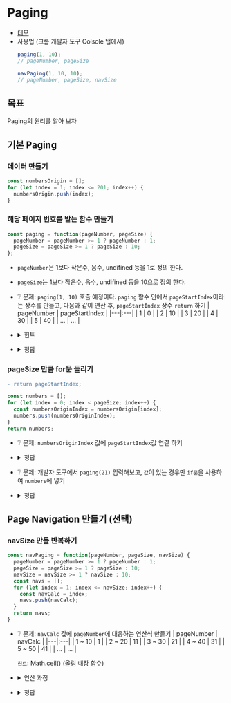 # Paging

* [데모](https://ovdncids.github.io/javascript-curriculum/paging.html)
* 사용법 (크롬 개발자 도구 Colsole 탭에서)
  ```js
  paging(1, 10);
  // pageNumber, pageSize
  
  navPaging(1, 10, 10);
  // pageNumber, pageSize, navSize
  ```
## 목표
Paging의 원리를 알아 보자

## 기본 Paging

### 데이터 만들기
```js
const numbersOrigin = [];
for (let index = 1; index <= 201; index++) {
  numbersOrigin.push(index);
}
```

### 해당 페이지 번호를 받는 함수 만들기
```js
const paging = function(pageNumber, pageSize) {
  pageNumber = pageNumber >= 1 ? pageNumber : 1;
  pageSize = pageSize >= 1 ? pageSize : 10;
};
```
* `pageNumber`은 1보다 작은수, 음수, undifined 등을 1로 정의 한다.
* `pageSize`는 1보다 작은수, 음수, undifined 등을 10으로 정의 한다.
* ❔ 문제: `paging(1, 10)` 호출 예정이다. `paging` 함수 안에서 `pageStartIndex`이라는 상수를 만들고, 다음과 같이 연산 후, `pageStartIndex` 상수 `return` 하기
  | pageNumber | pageStartIndex |
  |---|:---|
  | 1 | 0 |
  | 2 | 10 |
  | 3 | 20 |
  | 4 | 30 |
  | 5 | 40 |
  | ... | ... |

* <details><summary>힌트</summary>

  | pageNumber | pageStartIndex |
  |---|:---|
  | 1 | 10 |
  | 2 | 20 |
  | 3 | 30 |
  | 4 | 40 |
  | 5 | 50 |
  | ... | ... |

</details>

* <details><summary>정답</summary>

  ```js
  const pageStartIndex = (pageNumber - 1) * pageSize;
  return;
  ```
</details>

### pageSize 만큼 for문 돌리기
```diff
- return pageStartIndex;
```
```js
const numbers = [];
for (let index = 0; index < pageSize; index++) {
  const numbersOriginIndex = numbersOrigin[index];
  numbers.push(numbersOriginIndex);
}
return numbers;
```
* ❔ 문제: `numbersOriginIndex` 값에 `pageStartIndex`값 연결 하기
* <details><summary>정답</summary>

  ```js
  const numbersOriginIndex = numbersOrigin[index + pageStartIndex];
  ```
</details>

* ❔ 문제: 개발자 도구에서 `paging(21)` 입력해보고, `값`이 있는 경우만 `if문`을 사용하여 `numbers`에 넣기
* <details><summary>정답</summary>

  ```js
  if (index + pageStartIndex < numbersOrigin.length) {
    const numbersOriginIndex = numbersOrigin[index + pageStartIndex];
    numbers.push(numbersOriginIndex);
  }
  ```
</details>

## Page Navigation 만들기 (선택)
### navSize 만들 반복하기
```js
const navPaging = function(pageNumber, pageSize, navSize) {
  pageNumber = pageNumber >= 1 ? pageNumber : 1;
  pageSize = pageSize >= 1 ? pageSize : 10;
  navSize = navSize >= 1 ? navSize : 10;
  const navs = [];
  for (let index = 1; index <= navSize; index++) {
    const navCalc = index;
    navs.push(navCalc);
  }
  return navs;
}
```
* ❔ 문제: `navCalc` 값에 `pageNumber`에 대응하는 연산식 만들기
  | pageNumber | navCalc |
  |---|:---|
  | 1 ~ 10 | 1 |
  | 2 ~ 20 | 11 |
  | 3 ~ 30 | 21 |
  | 4 ~ 40 | 31 |
  | 5 ~ 50 | 41 |
  | ... | ... |

  `힌트`: Math.ceil() (올림 내장 함수)
* <details><summary>연산 과정</summary>

  `1`. 연산 결과를 `올림` 하여 `pageNumber`가 1 ~ 10일 경우 `navCalc` 값이 `1`이 되게 만들기
  | pageNumber | navCalc |
  |---|:---|
  | 1 ~ 10 | 1 |
  | 2 ~ 20 | 2 |
  | 3 ~ 30 | 3 |
  | 4 ~ 40 | 4 |
  | 5 ~ 50 | 5 |
  | ... | ... |

  `2`. 다음과 같이 연산 되게 만들기
  | pageNumber | navCalc |
  |---|:---|
  | 1 ~ 10 | 10 |
  | 2 ~ 20 | 20 |
  | 3 ~ 30 | 30 |
  | 4 ~ 40 | 40 |
  | 5 ~ 50 | 50 |
  | ... | ... |

  `3`. 다음과 같이 연산 되게 만들기
  | pageNumber | navCalc |
  |---|:---|
  | 1 ~ 10 | 0 |
  | 2 ~ 20 | 10 |
  | 3 ~ 30 | 20 |
  | 4 ~ 40 | 30 |
  | 5 ~ 50 | 40 |
  | ... | ... |

  `4`. `연산값`을 index값에 연결 하기
</details>

* <details><summary>정답</summary>

  ```js
  const navCalc = Math.ceil(pageNumber / navSize) * navSize - navSize + index;
  ```
</details>
